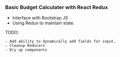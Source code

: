 ### Basic Budget Calculater with React Redux

 - Interface with Bootstrap JS
 - Using Redux to maintain state.

TODO:

	- Add ability to dynamically add fields for input.
 	- Cleanup Reducers
 	- Dry up components
